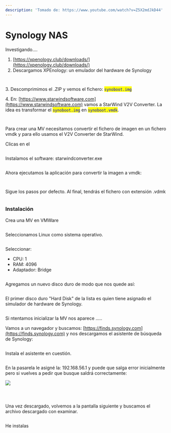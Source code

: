 ```yaml
---
description: 'Tomado de: https://www.youtube.com/watch?v=Z5X2mdJkD44'
---
```


# Synology NAS

Investigando....

1. [https://xpenology.club/downloads/](https://xpenology.club/downloads/)
2. Descargamos XPEnology: un emulador del hardware de Synology

<figure><img src="../../.gitbook/assets/image (194).png" alt=""><figcaption></figcaption></figure>

<figure><img src="../../.gitbook/assets/image (33).png" alt=""><figcaption></figcaption></figure>

3\. Descomprimimos el .ZIP y vemos el fichero: <mark style="color:blue;">`synoboot.img`</mark>&#x20;

4\. En: [https://www.starwindsoftware.com](https://www.starwindsoftware.com) vamos a StarWind V2V Converter. La idea es transformar el <mark style="color:blue;">`synoboot.img`</mark> en <mark style="color:blue;">`synoboot.vmdk`</mark>.

<figure><img src="../../.gitbook/assets/image (49).png" alt=""><figcaption></figcaption></figure>

<figure><img src="../../.gitbook/assets/image (56).png" alt=""><figcaption></figcaption></figure>

Para crear una MV necesitamos convertir el fichero de imagen en un fichero vmdk y para ello usamos el V2V Converter de StarWind.

Clicas en el

<figure><img src="../../.gitbook/assets/image (102).png" alt=""><figcaption></figcaption></figure>

Instalamos el software: starwindconverter.exe

<figure><img src="../../.gitbook/assets/image (130).png" alt=""><figcaption></figcaption></figure>

Ahora ejecutamos la aplicación para convertir la imagen a vmdk:

&#x20;

<figure><img src="../../.gitbook/assets/image (196).png" alt=""><figcaption></figcaption></figure>



<figure><img src="../../.gitbook/assets/image (104).png" alt=""><figcaption></figcaption></figure>

Sigue los pasos por defecto. Al final, tendrás el fichero con extensión .vdmk

<figure><img src="../../.gitbook/assets/image (139).png" alt=""><figcaption></figcaption></figure>



### Instalación

Crea una MV en VMWare

<figure><img src="../../.gitbook/assets/image (185).png" alt=""><figcaption></figcaption></figure>

Seleccionamos Linux como sistema operativo.

<figure><img src="../../.gitbook/assets/image (160).png" alt=""><figcaption></figcaption></figure>

Seleccionar:

* CPU: 1
* RAM: 4096
* Adaptador: Bridge

<figure><img src="../../.gitbook/assets/image (107).png" alt=""><figcaption></figcaption></figure>

Agregamos un nuevo disco duro de modo que nos quede así:

<figure><img src="../../.gitbook/assets/image (124).png" alt=""><figcaption></figcaption></figure>

El primer disco duro "Hard Disk" de la lista es quien tiene asignado el simulador de hardware de Synology.

<figure><img src="../../.gitbook/assets/image (162).png" alt=""><figcaption></figcaption></figure>

Si ntentamos inicializar la MV nos aparece .....

Vamos a un navegador y buscamos: [https://finds.synology.com](https://finds.synology.com) y nos descargamos el asistente de búsqueda de Synology:

<figure><img src="../../.gitbook/assets/image (198).png" alt=""><figcaption></figcaption></figure>

Instala el asistente en cuestión.&#x20;

<figure><img src="../../.gitbook/assets/image (163).png" alt=""><figcaption></figcaption></figure>

En la pasarela le asigné la: 192.168.56.1 y puede que salga error inicialmente pero si vuelves a pedir que busque saldrá correctamente:

![](<../../.gitbook/assets/image (190).png>)

<figure><img src="../../.gitbook/assets/image (111).png" alt=""><figcaption></figcaption></figure>

<figure><img src="../../.gitbook/assets/image (197).png" alt=""><figcaption></figcaption></figure>



<figure><img src="../../.gitbook/assets/image (125).png" alt=""><figcaption></figcaption></figure>

Una vez descargado, volvemos a la pantalla siguiente y buscamos el archivo descargado con examinar.

<figure><img src="../../.gitbook/assets/image (140).png" alt=""><figcaption></figcaption></figure>

He instalas







